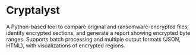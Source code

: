 # Cryptalyst
A Python-based tool to compare original and ransomware-encrypted files, identify encrypted sections, and generate a report showing encrypted byte ranges. Supports batch processing and multiple output formats (JSON, HTML), with visualizations of encrypted regions.
